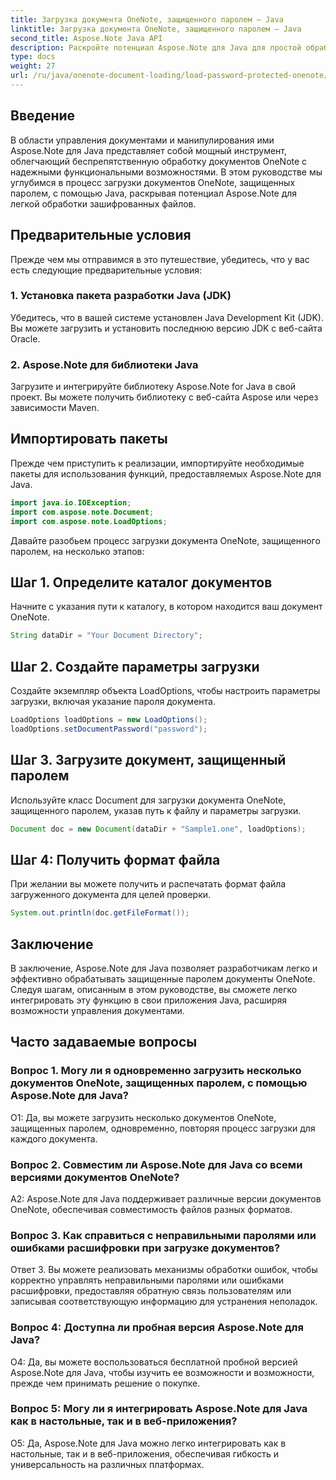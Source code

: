 ```yaml
---
title: Загрузка документа OneNote, защищенного паролем — Java
linktitle: Загрузка документа OneNote, защищенного паролем — Java
second_title: Aspose.Note Java API
description: Раскройте потенциал Aspose.Note для Java для простой обработки документов OneNote, защищенных паролем. Улучшите управление документами Java с помощью Aspose.Note.
type: docs
weight: 27
url: /ru/java/onenote-document-loading/load-password-protected-onenote/
---
```

## Введение

В области управления документами и манипулирования ими Aspose.Note для Java представляет собой мощный инструмент, облегчающий беспрепятственную обработку документов OneNote с надежными функциональными возможностями. В этом руководстве мы углубимся в процесс загрузки документов OneNote, защищенных паролем, с помощью Java, раскрывая потенциал Aspose.Note для легкой обработки зашифрованных файлов.

## Предварительные условия

Прежде чем мы отправимся в это путешествие, убедитесь, что у вас есть следующие предварительные условия:

### 1. Установка пакета разработки Java (JDK)

Убедитесь, что в вашей системе установлен Java Development Kit (JDK). Вы можете загрузить и установить последнюю версию JDK с веб-сайта Oracle.

### 2. Aspose.Note для библиотеки Java

Загрузите и интегрируйте библиотеку Aspose.Note for Java в свой проект. Вы можете получить библиотеку с веб-сайта Aspose или через зависимости Maven.

## Импортировать пакеты

Прежде чем приступить к реализации, импортируйте необходимые пакеты для использования функций, предоставляемых Aspose.Note для Java.

```java
import java.io.IOException;
import com.aspose.note.Document;
import com.aspose.note.LoadOptions;
```

Давайте разобьем процесс загрузки документа OneNote, защищенного паролем, на несколько этапов:

## Шаг 1. Определите каталог документов

Начните с указания пути к каталогу, в котором находится ваш документ OneNote.

```java
String dataDir = "Your Document Directory";
```

## Шаг 2. Создайте параметры загрузки

Создайте экземпляр объекта LoadOptions, чтобы настроить параметры загрузки, включая указание пароля документа.

```java
LoadOptions loadOptions = new LoadOptions();
loadOptions.setDocumentPassword("password");
```

## Шаг 3. Загрузите документ, защищенный паролем

Используйте класс Document для загрузки документа OneNote, защищенного паролем, указав путь к файлу и параметры загрузки.

```java
Document doc = new Document(dataDir + "Sample1.one", loadOptions);
```

## Шаг 4: Получить формат файла

При желании вы можете получить и распечатать формат файла загруженного документа для целей проверки.

```java
System.out.println(doc.getFileFormat());
```

## Заключение

В заключение, Aspose.Note для Java позволяет разработчикам легко и эффективно обрабатывать защищенные паролем документы OneNote. Следуя шагам, описанным в этом руководстве, вы сможете легко интегрировать эту функцию в свои приложения Java, расширяя возможности управления документами.

## Часто задаваемые вопросы

### Вопрос 1. Могу ли я одновременно загрузить несколько документов OneNote, защищенных паролем, с помощью Aspose.Note для Java?

О1: Да, вы можете загрузить несколько документов OneNote, защищенных паролем, одновременно, повторяя процесс загрузки для каждого документа.

### Вопрос 2. Совместим ли Aspose.Note для Java со всеми версиями документов OneNote?

A2: Aspose.Note для Java поддерживает различные версии документов OneNote, обеспечивая совместимость файлов разных форматов.

### Вопрос 3. Как справиться с неправильными паролями или ошибками расшифровки при загрузке документов?

Ответ 3. Вы можете реализовать механизмы обработки ошибок, чтобы корректно управлять неправильными паролями или ошибками расшифровки, предоставляя обратную связь пользователям или записывая соответствующую информацию для устранения неполадок.

### Вопрос 4: Доступна ли пробная версия Aspose.Note для Java?

О4: Да, вы можете воспользоваться бесплатной пробной версией Aspose.Note для Java, чтобы изучить ее возможности и возможности, прежде чем принимать решение о покупке.

### Вопрос 5: Могу ли я интегрировать Aspose.Note для Java как в настольные, так и в веб-приложения?

О5: Да, Aspose.Note для Java можно легко интегрировать как в настольные, так и в веб-приложения, обеспечивая гибкость и универсальность на различных платформах.